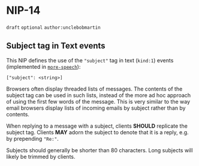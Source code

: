# NIP-14

`draft` `optional` `author:unclebobmartin`

## Subject tag in Text events

This NIP defines the use of the `"subject"` tag in text (`kind:1`) events (implemented in [`more-speech`](https://github.com/unclebob/more-speech)):

`["subject": <string>]`

Browsers often display threaded lists of messages.
The contents of the subject tag can be used in such lists, instead of the more ad hoc approach of using the first few words of the message.
This is very similar to the way email browsers display lists of incoming emails by subject rather than by contents.

When replying to a message with a subject, clients **SHOULD** replicate the subject tag.
Clients **MAY** adorn the subject to denote that it is a reply, e.g. by prepending `"Re:"`.

Subjects should generally be shorter than 80 characters.
Long subjects will likely be trimmed by clients.
